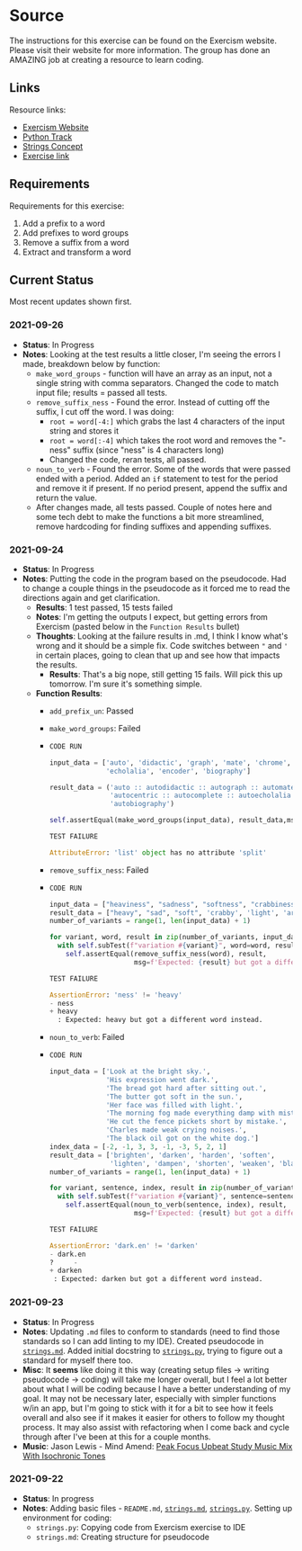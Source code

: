 # Source

The instructions for this exercise can be found on the Exercism website. Please visit their website for more information. The group has done an AMAZING job at creating a resource to learn coding.

## Links

Resource links:

- [Exercism Website](https://exercism.org/)
- [Python Track](https://exercism.org/tracks/python)
- [Strings Concept](https://exercism.org/tracks/python/concepts/strings)
- [Exercise link](https://exercism.org/tracks/python/exercises/little-sisters-vocab)

## Requirements

Requirements for this exercise:

1. Add a prefix to a word
2. Add prefixes to word groups
3. Remove a suffix from a word
4. Extract and transform a word

## Current Status

Most recent updates shown first.

### 2021-09-26

- **Status**: In Progress
- **Notes**: Looking at the test results a little closer, I'm seeing the errors I made, breakdown below by function:
  - `make_word_groups` - function will have an array as an input, not a single string with comma separators. Changed the code to match input file; results = passed all tests.
  - `remove_suffix_ness` - Found the error. Instead of cutting off the suffix, I cut off the word. I was doing:
    - `root = word[-4:]` which grabs the last 4 characters of the input string and stores it
    - `root = word[:-4]` which takes the root word and removes the "-ness" suffix (since "ness" is 4 characters long)
    - Changed the code, reran tests, all passed.
  - `noun_to_verb` - Found the error. Some of the words that were passed ended with a period. Added an `if` statement to test for the period and remove it if present. If no period present, append the suffix and return the value.
  - After changes made, all tests passed. Couple of notes here and some tech debt to make the functions a bit more streamlined, remove hardcoding for finding suffixes and appending suffixes.

### 2021-09-24

- **Status**: In Progress
- **Notes**: Putting the code in the program based on the pseudocode. Had to change a couple things in the pseudocode as it forced me to read the directions again and get clarification.
  - **Results**: 1 test passed, 15 tests failed
  - **Notes**: I'm getting the outputs I expect, but getting errors from Exercism (pasted below in the `Function Results` bullet)
  - **Thoughts**: Looking at the failure results in .md, I think I know what's wrong and it should be a simple fix. Code switches between `"` and `'` in certain places, going to clean that up and see how that impacts the results.
    - **Results**: That's a big nope, still getting 15 fails. Will pick this up tomorrow. I'm sure it's something simple.
  - **Function Results**:
    - `add_prefix_un`: Passed
    - `make_word_groups`: Failed

    - ```python
      CODE RUN

      input_data = ['auto', 'didactic', 'graph', 'mate', 'chrome', 'centric', 'complete',
                    'echolalia', 'encoder', 'biography']
      
      result_data = ('auto :: autodidactic :: autograph :: automate :: autochrome :: '
                     'autocentric :: autocomplete :: autoecholalia :: autoencoder :: '
                     'autobiography')

      self.assertEqual(make_word_groups(input_data), result_data,msg=f'Expected {result_data} but got something else instead.')
      
      TEST FAILURE

      AttributeError: 'list' object has no attribute 'split'
      ```

    - `remove_suffix_ness`: Failed

    - ```python
      CODE RUN
      
      input_data = ["heaviness", "sadness", "softness", "crabbiness", "lightness", "artiness", "edginess"]
      result_data = ["heavy", "sad", "soft", 'crabby', 'light', 'arty', 'edgy']
      number_of_variants = range(1, len(input_data) + 1)
      
      for variant, word, result in zip(number_of_variants, input_data, result_data):
        with self.subTest(f"variation #{variant}", word=word, result=result):
          self.assertEqual(remove_suffix_ness(word), result,
                           msg=f'Expected: {result} but got a different word instead.')
      
      TEST FAILURE
      
      AssertionError: 'ness' != 'heavy'
      - ness
      + heavy
        : Expected: heavy but got a different word instead.
      ```

    - `noun_to_verb`: Failed

    - ```python
      CODE RUN
      
      input_data = ['Look at the bright sky.',
                    'His expression went dark.',
                    'The bread got hard after sitting out.',
                    'The butter got soft in the sun.',
                    'Her face was filled with light.',
                    'The morning fog made everything damp with mist.',
                    'He cut the fence pickets short by mistake.',
                    'Charles made weak crying noises.',
                    'The black oil got on the white dog.']
      index_data = [-2, -1, 3, 3, -1, -3, 5, 2, 1]
      result_data = ['brighten', 'darken', 'harden', 'soften',
                     'lighten', 'dampen', 'shorten', 'weaken', 'blacken']
      number_of_variants = range(1, len(input_data) + 1)
      
      for variant, sentence, index, result in zip(number_of_variants, input_data, index_data, result_data):
        with self.subTest(f"variation #{variant}", sentence=sentence, index=index, result=result):
          self.assertEqual(noun_to_verb(sentence, index), result,
                           msg=f'Expected: {result} but got a different word instead.')
      
      TEST FAILURE
      
      AssertionError: 'dark.en' != 'darken'
      - dark.en
      ?     -
      + darken
       : Expected: darken but got a different word instead.
      ```

### 2021-09-23

- **Status**: In Progress
- **Notes**: Updating `.md` files to conform to standards (need to find those standards so I can add linting to my IDE). Created pseudocode in [`strings.md`](strings.md). Added initial docstring to [`strings.py`](strings.py), trying to figure out a standard for myself there too.
- **Misc**: It **seems** like doing it this way (creating setup files -> writing pseudocode -> coding) will take me longer overall, but I feel a lot better about what I will be coding because I have a better understanding of my goal. It may not be necessary later, especially with simpler functions w/in an app, but I'm going to stick with it for a bit to see how it feels overall and also see if it makes it easier for others to follow my thought process. It may also assist with refactoring when I come back and cycle through after I've been at this for a couple months.
- **Music**: Jason Lewis - Mind Amend: [Peak Focus Upbeat Study Music Mix With Isochronic Tones](https://www.youtube.com/watch?v=ZCq1FPGi8lU)

### 2021-09-22

- **Status**: In progress
- **Notes**: Adding basic files - `README.md`, [`strings.md`](strings.md), [`strings.py`](strings.py). Setting up environment for coding:
  - `strings.py`: Copying code from Exercism exercise to IDE
  - `strings.md`: Creating structure for pseudocode
